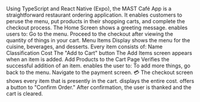 Using TypeScript and React Native (Expo), the MAST Café App is a straightforward restaurant ordering application.
It enables customers to peruse the menu, put products in their shopping carts, and complete the checkout process.
The Home Screen
shows a greeting message.
enables users to:
Go to the menu.
Proceed to the checkout after viewing the quantity of things in your cart.
Menu Items Display
shows the menu for the cuisine, beverages, and desserts.
Every item consists of:
Name
Classification
Cost
The "Add to Cart" button
The Add Items screen appears when an item is added.
Add Products to the Cart Page
Verifies the successful addition of an item.
enables the user to:
To add more things, go back to the menu.
Navigate to the payment screen.
💳 The checkout screen
shows every item that is presently in the cart.
displays the entire cost.
offers a button to "Confirm Order."
After confirmation, the user is thanked and the cart is cleared.
